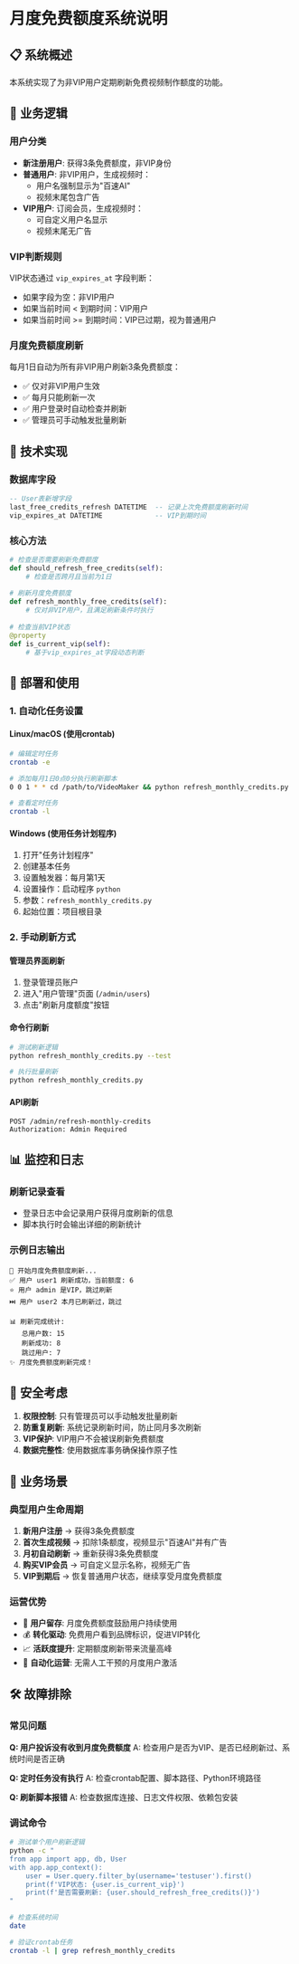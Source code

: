 # 月度免费额度系统说明

## 📋 系统概述

本系统实现了为非VIP用户定期刷新免费视频制作额度的功能。

## 🎯 业务逻辑

### 用户分类
- **新注册用户**: 获得3条免费额度，非VIP身份
- **普通用户**: 非VIP用户，生成视频时：
  - 用户名强制显示为"百速AI" 
  - 视频末尾包含广告
- **VIP用户**: 订阅会员，生成视频时：
  - 可自定义用户名显示
  - 视频末尾无广告

### VIP判断规则
VIP状态通过 `vip_expires_at` 字段判断：
- 如果字段为空：非VIP用户
- 如果当前时间 < 到期时间：VIP用户  
- 如果当前时间 >= 到期时间：VIP已过期，视为普通用户

### 月度免费额度刷新
每月1日自动为所有非VIP用户刷新3条免费额度：
- ✅ 仅对非VIP用户生效
- ✅ 每月只能刷新一次
- ✅ 用户登录时自动检查并刷新
- ✅ 管理员可手动触发批量刷新

## 🔧 技术实现

### 数据库字段
```sql
-- User表新增字段
last_free_credits_refresh DATETIME  -- 记录上次免费额度刷新时间
vip_expires_at DATETIME             -- VIP到期时间
```

### 核心方法
```python
# 检查是否需要刷新免费额度
def should_refresh_free_credits(self):
    # 检查是否跨月且当前为1日
    
# 刷新月度免费额度
def refresh_monthly_free_credits(self):
    # 仅对非VIP用户，且满足刷新条件时执行
    
# 检查当前VIP状态
@property
def is_current_vip(self):
    # 基于vip_expires_at字段动态判断
```

## 🚀 部署和使用

### 1. 自动化任务设置

#### Linux/macOS (使用crontab)
```bash
# 编辑定时任务
crontab -e

# 添加每月1日0点0分执行刷新脚本
0 0 1 * * cd /path/to/VideoMaker && python refresh_monthly_credits.py

# 查看定时任务
crontab -l
```

#### Windows (使用任务计划程序)
1. 打开"任务计划程序"
2. 创建基本任务
3. 设置触发器：每月第1天
4. 设置操作：启动程序 `python`
5. 参数：`refresh_monthly_credits.py`
6. 起始位置：项目根目录

### 2. 手动刷新方式

#### 管理员界面刷新
1. 登录管理员账户
2. 进入"用户管理"页面 (`/admin/users`)
3. 点击"刷新月度额度"按钮

#### 命令行刷新
```bash
# 测试刷新逻辑
python refresh_monthly_credits.py --test

# 执行批量刷新
python refresh_monthly_credits.py
```

#### API刷新
```http
POST /admin/refresh-monthly-credits
Authorization: Admin Required
```

## 📊 监控和日志

### 刷新记录查看
- 登录日志中会记录用户获得月度刷新的信息
- 脚本执行时会输出详细的刷新统计

### 示例日志输出
```
🚀 开始月度免费额度刷新...
✅ 用户 user1 刷新成功，当前额度: 6
⭐ 用户 admin 是VIP，跳过刷新
⏭️ 用户 user2 本月已刷新过，跳过

📊 刷新完成统计:
   总用户数: 15
   刷新成功: 8
   跳过用户: 7
✨ 月度免费额度刷新完成！
```

## 🔐 安全考虑

1. **权限控制**: 只有管理员可以手动触发批量刷新
2. **防重复刷新**: 系统记录刷新时间，防止同月多次刷新
3. **VIP保护**: VIP用户不会被误刷新免费额度
4. **数据完整性**: 使用数据库事务确保操作原子性

## 📅 业务场景

### 典型用户生命周期
1. **新用户注册** → 获得3条免费额度
2. **首次生成视频** → 扣除1条额度，视频显示"百速AI"并有广告
3. **月初自动刷新** → 重新获得3条免费额度
4. **购买VIP会员** → 可自定义显示名称，视频无广告
5. **VIP到期后** → 恢复普通用户状态，继续享受月度免费额度

### 运营优势
- 🎁 **用户留存**: 月度免费额度鼓励用户持续使用
- 💰 **转化驱动**: 免费用户看到品牌标识，促进VIP转化
- 📈 **活跃度提升**: 定期额度刷新带来流量高峰
- 🔄 **自动化运营**: 无需人工干预的月度用户激活

## 🛠️ 故障排除

### 常见问题

**Q: 用户投诉没有收到月度免费额度**
A: 检查用户是否为VIP、是否已经刷新过、系统时间是否正确

**Q: 定时任务没有执行**
A: 检查crontab配置、脚本路径、Python环境路径

**Q: 刷新脚本报错**
A: 检查数据库连接、日志文件权限、依赖包安装

### 调试命令
```bash
# 测试单个用户刷新逻辑
python -c "
from app import app, db, User
with app.app_context():
    user = User.query.filter_by(username='testuser').first()
    print(f'VIP状态: {user.is_current_vip}')
    print(f'是否需要刷新: {user.should_refresh_free_credits()}')
"

# 检查系统时间
date

# 验证crontab任务
crontab -l | grep refresh_monthly_credits
``` 